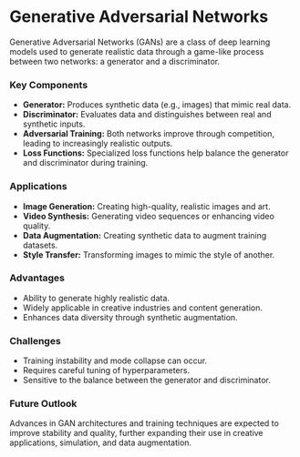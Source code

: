 # Generative Adversarial Networks

Generative Adversarial Networks (GANs) are a class of deep learning models used to generate realistic data through a game-like process between two networks: a generator and a discriminator.

### Key Components
- **Generator:** Produces synthetic data (e.g., images) that mimic real data.
- **Discriminator:** Evaluates data and distinguishes between real and synthetic inputs.
- **Adversarial Training:** Both networks improve through competition, leading to increasingly realistic outputs.
- **Loss Functions:** Specialized loss functions help balance the generator and discriminator during training.

### Applications
- **Image Generation:** Creating high-quality, realistic images and art.
- **Video Synthesis:** Generating video sequences or enhancing video quality.
- **Data Augmentation:** Creating synthetic data to augment training datasets.
- **Style Transfer:** Transforming images to mimic the style of another.

### Advantages
- Ability to generate highly realistic data.
- Widely applicable in creative industries and content generation.
- Enhances data diversity through synthetic augmentation.

### Challenges
- Training instability and mode collapse can occur.
- Requires careful tuning of hyperparameters.
- Sensitive to the balance between the generator and discriminator.

### Future Outlook
Advances in GAN architectures and training techniques are expected to improve stability and quality, further expanding their use in creative applications, simulation, and data augmentation.
